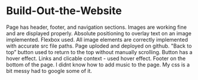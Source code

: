 # Build-Out-the-Website
Page has header, footer, and navigation sections. Images are working fine and are displayed properly. 
Absolute positioning to overlay text on an image implemented.
Flexbox used. All image elements are correctly implemented with accurate src file paths.
Page uploded and deployed on github.
"Back to top” button used to return to the top without manually scrolling. Button has a hover effect. 
Links and clicable context - used hover effect.
Footer on the bottom of the page. 
I didnt know how to add music to the page.
My css is a bit messy had to google some of it. 
